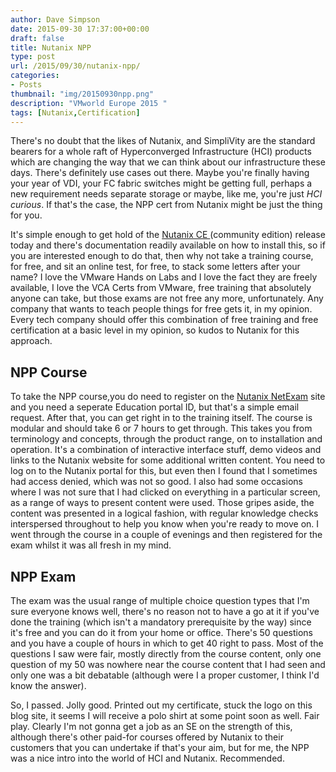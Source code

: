 ```yaml
---
author: Dave Simpson
date: 2015-09-30 17:37:00+00:00
draft: false
title: Nutanix NPP
type: post
url: /2015/09/30/nutanix-npp/
categories:
- Posts
thumbnail: "img/20150930npp.png"
description: "VMworld Europe 2015 "
tags: [Nutanix,Certification]
---
```


There's no doubt that the likes of Nutanix, and SimpliVity are the standard bearers for a whole raft of Hyperconverged Infrastructure (HCI) products which are changing the way that we can think about our infrastructure these days. There's definitely use cases out there. Maybe you're finally having your year of VDI, your FC fabric switches might be getting full, perhaps a new requirement needs separate storage or maybe, like me, you're just _HCI curious_. If that's the case, the NPP cert from Nutanix might be just the thing for you.  

It's simple enough to get hold of the [Nutanix CE ](http://www.nutanix.com/products/community-edition/)(community edition) release today and there's documentation readily available on how to install this, so if you are interested enough to do that, then why not take a training course, for free, and sit an online test, for free, to stack some letters after your name? I love the VMware Hands on Labs and I love the fact they are freely available, I love the VCA Certs from VMware, free training that absolutely anyone can take, but those exams are not free any more, unfortunately. Any company that wants to teach people things for free gets it, in my opinion. Every tech company should offer this combination of free training and free certification at a basic level in my opinion, so kudos to Nutanix for this approach.

## NPP Course
To take the NPP course,you do need to register on the [Nutanix NetExam](http://nutanix.netexam.com/) site and you need a seperate Education portal ID, but that's a simple email request. After that, you can get right in to the training itself. The course is modular and should take 6 or 7 hours to get through. This takes you from terminology and concepts, through the product range, on to installation and operation. It's a combination of interactive interface stuff, demo videos and links to the Nutanix website for some additional written content. You need to log on to the Nutanix portal for this, but even then I found that I sometimes had access denied, which was not so good. I also had some occasions where I was not sure that I had clicked on everything in a particular screen, as a range of ways to present content were used. Those gripes aside, the content was presented in a logical fashion, with regular knowledge checks interspersed throughout to help you know when you're ready to move on. I went through the course in a couple of evenings and then registered for the exam whilst it was all fresh in my mind. 

## NPP Exam
The exam was the usual range of multiple choice question types that I'm sure everyone knows well, there's no reason not to have a go at it if you've done the training (which isn't a mandatory prerequisite by the way) since it's free and you can do it from your home or office. There's 50 questions and you have a couple of hours in which to get 40 right to pass. Most of the questions I saw were fair, mostly directly from the course content, only one question of my 50 was nowhere near the course content that I had seen and only one was a bit debatable (although were I a proper customer, I think I'd know the answer). 

So, I passed. Jolly good. Printed out my certificate, stuck the logo on this blog site, it seems I will receive a polo shirt at some point soon as well. Fair play. Clearly I'm not gonna get a job as an SE on the strength of this, although there's other paid-for courses offered by Nutanix to their customers that you can undertake if that's your aim, but for me, the NPP was a nice intro into the world of HCI and Nutanix. Recommended.  

  


